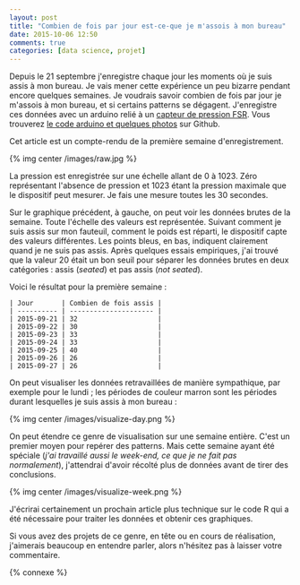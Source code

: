 ```yaml
---
layout: post
title: "Combien de fois par jour est-ce-que je m'assois à mon bureau"
date: 2015-10-06 12:50
comments: true
categories: [data science, projet]
---
```


Depuis le 21 septembre j'enregistre chaque jour les moments où je suis assis à
mon bureau. Je vais mener cette expérience un peu bizarre pendant encore quelques
semaines. Je voudrais savoir combien de fois par jour je m'assois à mon bureau,
et si certains patterns se dégagent. J'enregistre ces données avec un arduino
relié à un
[capteur de pression FSR](http://www.interlinkelectronics.com/FSR406.php).
Vous trouverez [le code arduino et quelques photos](https://github.com/lkdjiin/sit-down)
sur Github.

Cet article est un compte-rendu de la première semaine d'enregistrement.

{% img center /images/raw.jpg %}

<!-- more -->

La pression est enregistrée sur une échelle allant de 0 à 1023. Zéro
représentant l'absence de pression et 1023 étant la pression maximale que le
dispositif peut mesurer. Je fais une mesure toutes les 30 secondes.

Sur le graphique précédent, à gauche, on peut voir les données brutes de la
semaine. Toute l'échelle des valeurs est représentée. Suivant comment je suis
assis sur mon fauteuil, comment le poids est réparti, le dispositif capte des
valeurs différentes. Les points bleus, en bas, indiquent clairement quand je ne
suis pas assis. Après quelques essais empiriques, j'ai trouvé que la valeur 20
était un bon seuil pour séparer les données brutes en deux catégories :
assis (*seated*) et pas assis (*not seated*).

Voici le résultat pour la première semaine :

    | Jour       | Combien de fois assis |
    | ---------- | --------------------- |
    | 2015-09-21 | 32                    |
    | 2015-09-22 | 30                    |
    | 2015-09-23 | 33                    |
    | 2015-09-24 | 33                    |
    | 2015-09-25 | 40                    |
    | 2015-09-26 | 26                    |
    | 2015-09-27 | 26                    |

On peut visualiser les données retravaillées de manière sympathique, par
exemple pour le lundi ; les périodes de couleur marron sont les périodes
durant lesquelles je suis assis à mon bureau :

{% img center /images/visualize-day.png %}

On peut étendre ce genre de visualisation sur une semaine entière. C'est un
premier moyen pour repérer des patterns. Mais cette semaine ayant été spéciale
(*j'ai travaillé aussi le week-end, ce que je ne fait pas normalement*),
j'attendrai d'avoir récolté plus de données avant de tirer des conclusions.

{% img center /images/visualize-week.png %}

J'écrirai certainement un prochain article plus technique sur le code R qui a
été nécessaire pour traiter les données et obtenir ces graphiques.

Si vous avez des projets de ce genre, en tête ou en cours de réalisation,
j'aimerais beaucoup en entendre parler, alors n'hésitez pas à laisser votre
commentaire.

{% connexe %}
